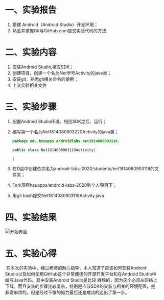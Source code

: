 # 一、实验报告

1. 搭建 Android（Android Studio）开发环境；
2. 熟悉并掌握Git与GitHub.com提交实验代码的方法

# 二、实验内容

1. 安装Android Studio,相应SDK；
2. 创建项目，创建一个名为Net学号Activity的java类；
3. 安装git，熟悉git相关命令的使用；
4. 上交实验相关文件  

# 三、实验步骤

1. 配置Android Studio环境、相应SDK之后，运行；

2. 编写第一个名为Net1814080903220Activity的java类；

   ```java
   package edu.hzuapps.androidlabs.net1814080903118;
   
   public class Net1814080903118Activity{
   
   }
   ```

   

3. 在D盘中创建依次名为android-labs-2020/students/net1814080903118的文件夹；

4. Fork项目hzuapps/android-labs-2020到个人项目下；

5. 用git bash提交Net1814080903118Activity.java  

# 四、实验结果

![开始界面](https://ftp.bmp.ovh/imgs/2020/11/946cac3922e4b8cc.jpg)

# 五、实验心得

​	在本次的实验中，经过老师的耐心指导，本人知道了应该如何安装Android Studio以及如何使用GitHub这个非常便捷的开源开发平台和在Android Studio中编写Java代码。其中安装Android Studio是比较 麻烦的，因为这个必须从网络上下载，而且安装的步骤比较复杂，特别是应该SDK的安装与相关的环境配置，是非常麻烦的。但是经过不懈的努力最后还是成功的迈出了第一步。